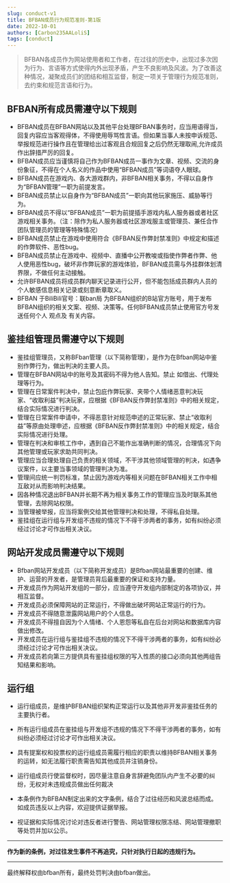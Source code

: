 ```yaml
---
slug: conduct-v1
title: BFBAN成员行为规范准则-第1版
date: 2022-10-01
authors: [Carbon235AALoliS]
tags: [conduct]
---
```


> BFBAN各成员作为网站使用者和工作者，在过往的历史中，出现过多次因为行为、言语等方式使得内外出现矛盾，产生不良影响及风波。为了改善这种情况，凝聚成员们的团结和相互监督，制定一项关于管理行为规范准则，去约束和规范言语和行为。
<!-- truncate -->

## BFBAN所有成员需遵守以下规则

  * BFBAN成员在BFBAN网站以及其他平台处理BFBAN事务时，应当用语得当，回复内容应当客观得体，不得使用辱骂性言语。但如果当事人未按申诉规范、举报规范进行操作且在管理给出过客观且合规回复之后仍然无理取闹,允许成员作出辞措严厉的回复。
  * BFBAN成员应当谨慎将自己作为BFBAN成员一事作为文章、视频、交流的身份象征，不得在个人名义的作品中使用“BFBAN成员”等词语夺人眼球。
  * BFBAN成员在游戏内、各大游戏群内，非BFBAN相关事务，不得以自身作为“BFBAN管理”一职为前提发言。
  * BFBAN成员禁止以自身作为“BFBAN成员”一职向其他玩家施压、威胁等行为。
  * BFBAN成员不得以“BFBAN成员”一职为前提插手游戏内私人服务器或者社区游戏相关事务。（注：除作为私人服务器或社区游戏服主或管理员、兼任合作团队管理员的管理等特殊情况）
  * BFBAN成员禁止在游戏中使用符合《BFBAN反作弊封禁准则》中规定和描述的作弊软件、恶性bug。
  * BFBAN成员禁止在游戏中、视频中、直播中公开教唆或指使作弊者作弊、他人使用恶性bug，破坏非作弊玩家的游戏体验，BFBAN成员需与外挂群体划清界限，不做任何主动接触。
  * 允许BFBAN成员将成员群内聊天记录进行公开，但不能包括成员群内人员的个人敏感信息相关记录或刻意断章取义。
  * BFBAN 于BiliBili官号：联ban局 为BFBAN组织的B站官方账号，用于发布BFBAN组织的相关文案、视频、决策等。任何BFBAN成员禁止使用官方号发送任何个人 观点及 有关内容。

## 鉴挂组管理员需遵守以下规则

  * 鉴挂组管理员，又称BFban管理（以下简称管理），是作为在Bfban网站中鉴别作弊行为，做出判决的主要人员。
  * 管理在BFBAN网站中的账号及其密码不得为他人告知。禁止 如借出、代理处理等行为。
  * 管理在日常案件判决中，禁止包庇作弊玩家、夹带个人情绪恶意判决玩家、“收取利益”判决玩家，应根据《BFBAN反作弊封禁准则》中的相关规定，结合实际情况进行判决。
  * 管理在日常案件申请中，不得恶意针对规范申述的正常玩家、禁止“收取利益”等原由处理申述，应根据《BFBAN反作弊封禁准则》中的相关规定，结合实际情况进行处理。
  * 管理在判决和审核工作中，遇到自己不能作出准确判断的情况，合理情况下向其他管理或玩家求助共同判决。
  * 管理应当合理处理自己负责的相关领域，不干涉其他领域管理的判决，如遇争议案件，以主要当事领域的管理判决为准。
  * 管理间应统一判罚标准，禁止因为游戏内等相关问题在BFBAN相关工作中相互敌对从而影响判决结果。
  * 因各种情况退出BFBAN并长期不再为相关事务工作的管理应当及时联系其他管理，去除网站权限。
  * 当管理被举报，应当将案例交给其他管理判决和处理，不得私自处理。
  * 鉴挂组在运行组与开发组不违规的情况下不得干涉两者的事务，如有纠纷必须经过讨论才可作出相关决议。

## 网站开发成员需遵守以下规则

  * Bfban网站开发成员（以下简称开发成员）是Bfban网站最重要的创建、维护、运营的开发者，是管理员背后最重要的保证和支持力量。
  * 开发成员作为网站开发组的一部分，应当遵守开发组内部制定的各项协议，并相互监督。
  * 开发成员必须保障网站的正常运行，不得做出破坏网站正常运行的行为。
  * 开发成员不得随意泄露网站用户的个人信息。
  * 开发成员不得擅自因为个人情绪、个人恩怨等私自在后台对网站和数据库内容做出修改。
  * 开发成员在运行组与鉴挂组不违规的情况下不得干涉两者的事务，如有纠纷必须经过讨论才可作出相关决议。
  * 开发成员若向第三方提供具有鉴挂组权限的写入性质的接口必须向其他两组告知结果和影响。

## 运行组

  * 运行组成员，是维护BFBAN组织架构正常运行以及其他非开发非鉴挂任务的主要执行者。
  * 所有运行组成员在鉴挂组与开发组不违规的情况下不得干涉两者的事务，如有纠纷必须经过讨论才可作出相关决议。
  * 具有提案权和投票权的运行组成员需履行相应的职责以维持BFBAN相关事务的运转，如无法履行职责需告知其他成员并注销身份。
  * 运行组成员行使监督权时，因尽量注意自身言辞避免团队内产生不必要的纠纷，无权对未违规成员做出任何裁决

* 本条例作为BFBAN制定出来的文字条例，结合了过往经历和风波总结而成。如成员违反以上内容，欢迎提供证据举报。
* 视证据和实际情况讨论对违反者进行警告、网站管理权限冻结、网站管理撤职等处罚并加以公示。

----

**作为新的条例，对过往发生事件不再追究，只针对执行日起的违规行为。**

----

最终解释权由bfban所有，最终处罚判决由bfban做出。

